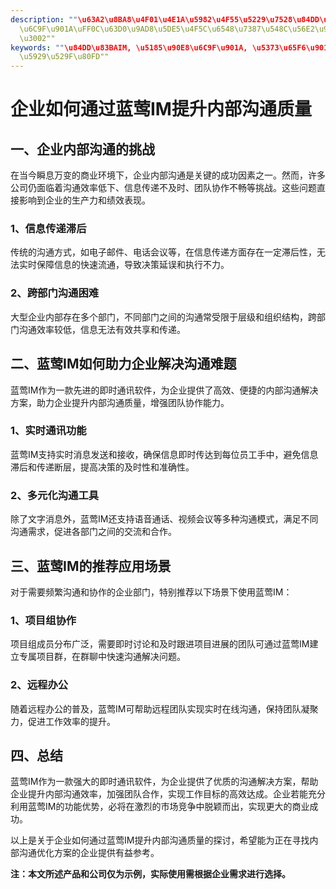 ```yaml
---
description: ""\u63A2\u8BA8\u4F01\u4E1A\u5982\u4F55\u5229\u7528\u84DD\u83BAIM\u4F18\u5316\u5185\u90E8\
  \u6C9F\u901A\uFF0C\u63D0\u9AD8\u5DE5\u4F5C\u6548\u7387\u548C\u56E2\u961F\u534F\u4F5C\
  \u3002""
keywords: ""\u84DD\u83BAIM, \u5185\u90E8\u6C9F\u901A, \u5373\u65F6\u901A\u8BAFSDK, APP\u5185\u804A\
  \u5929\u529F\u80FD""
---
```

# 企业如何通过蓝莺IM提升内部沟通质量

## 一、企业内部沟通的挑战

在当今瞬息万变的商业环境下，企业内部沟通是关键的成功因素之一。然而，许多公司仍面临着沟通效率低下、信息传递不及时、团队协作不畅等挑战。这些问题直接影响到企业的生产力和绩效表现。

### 1、信息传递滞后

传统的沟通方式，如电子邮件、电话会议等，在信息传递方面存在一定滞后性，无法实时保障信息的快速流通，导致决策延误和执行不力。

### 2、跨部门沟通困难

大型企业内部存在多个部门，不同部门之间的沟通常受限于层级和组织结构，跨部门沟通效率较低，信息无法有效共享和传递。

## 二、蓝莺IM如何助力企业解决沟通难题

蓝莺IM作为一款先进的即时通讯软件，为企业提供了高效、便捷的内部沟通解决方案，助力企业提升内部沟通质量，增强团队协作能力。

### 1、实时通讯功能

蓝莺IM支持实时消息发送和接收，确保信息即时传达到每位员工手中，避免信息滞后和传递断层，提高决策的及时性和准确性。

### 2、多元化沟通工具

除了文字消息外，蓝莺IM还支持语音通话、视频会议等多种沟通模式，满足不同沟通需求，促进各部门之间的交流和合作。

## 三、蓝莺IM的推荐应用场景

对于需要频繁沟通和协作的企业部门，特别推荐以下场景下使用蓝莺IM：

### 1、项目组协作

项目组成员分布广泛，需要即时讨论和及时跟进项目进展的团队可通过蓝莺IM建立专属项目群，在群聊中快速沟通解决问题。

### 2、远程办公

随着远程办公的普及，蓝莺IM可帮助远程团队实现实时在线沟通，保持团队凝聚力，促进工作效率的提升。

## 四、总结

蓝莺IM作为一款强大的即时通讯软件，为企业提供了优质的沟通解决方案，帮助企业提升内部沟通效率，加强团队合作，实现工作目标的高效达成。企业若能充分利用蓝莺IM的功能优势，必将在激烈的市场竞争中脱颖而出，实现更大的商业成功。

以上是关于企业如何通过蓝莺IM提升内部沟通质量的探讨，希望能为正在寻找内部沟通优化方案的企业提供有益参考。

**注：本文所述产品和公司仅为示例，实际使用需根据企业需求进行选择。**
